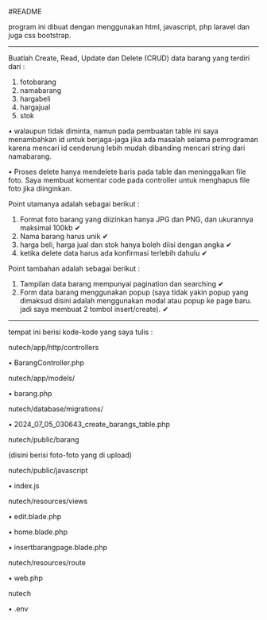 #README

program ini dibuat dengan menggunakan html, javascript, php laravel dan juga css bootstrap.

----------
Buatlah Create, Read, Update dan Delete (CRUD) data barang yang terdiri dari :

1. fotobarang
2. namabarang
3. hargabeli
4. hargajual
5. stok

  •  walaupun tidak diminta, namun pada pembuatan table ini saya menambahkan id untuk berjaga-jaga jika ada masalah selama pemrograman karena mencari id cenderung lebih mudah dibanding mencari string dari namabarang.
  
  •  Proses delete hanya mendelete baris pada table dan meninggalkan file foto. Saya membuat komentar code pada controller untuk menghapus file foto jika diinginkan.

Point utamanya adalah sebagai berikut :

1. Format foto barang yang diizinkan hanya JPG dan PNG, dan ukurannya maksimal 100kb ✔
2. Nama barang harus unik ✔
3. harga beli, harga jual dan stok hanya boleh diisi dengan angka ✔
4. ketika delete data harus ada konfirmasi terlebih dahulu ✔

Point tambahan adalah sebagai berikut :
1. Tampilan data barang mempunyai pagination dan searching ✔
2. Form data barang menggunakan popup (saya tidak yakin popup yang dimaksud disini adalah menggunakan modal atau popup ke page baru. jadi saya membuat 2 tombol insert/create). ✔

-----------------------------

tempat ini berisi kode-kode yang saya tulis :

nutech/app/http/controllers

  • BarangController.php


nutech/app/models/

  • barang.php


nutech/database/migrations/

  • 2024_07_05_030643_create_barangs_table.php
  

nutech/public/barang

  (disini berisi foto-foto yang di upload)
  

nutech/public/javascript

  • index.js


nutech/resources/views


  • edit.blade.php

  
  • home.blade.php

  
  • insertbarangpage.blade.php

  

nutech/resources/route


  • web.php
  

nutech


  • .env
